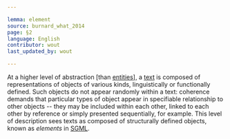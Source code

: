 ```yaml
---

lemma: element
source: burnard_what_2014
page: §2
language: English
contributor: wout
last_updated_by: wout

---
```


At a higher level of abstraction [than [entities](entity.html)], a [text](text.html) is composed of representations of objects of various kinds, linguistically or functionally defined. Such objects do not appear randomly within a text: coherence demands that particular types of object appear in specifiable relationship to other objects -- they may be included within each other, linked to each other by reference or simply presented sequentially, for example. This level of description sees texts as composed of structurally defined objects, known as _elements_ in [SGML](SGML.html).

